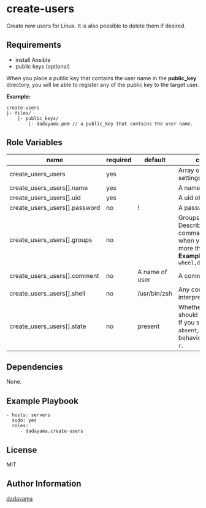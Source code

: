 create-users
=========

Create new users for Linux.
It is also possible to delete them if desired.

Requirements
------------

- install Ansible
- public keys (optional)

When you place a public key that contains the user name in the **public_key** directory, you will be able to register any of the public key to the target user.

**Example:**

    create-users
    |- files/
        |- public_keys/
            |- dadayama.pem // a public_key that contains the user name.


Role Variables
--------------

 name                             | required | default        | comment
----------------------------------|----------|----------------|------------
 create\_users\_users             | yes      |                | Array of user settings.
 create\_users\_users[].name      | yes      |                | A name of user.
 create\_users\_users[].uid       | yes      |                | A uid of user.
 create\_users\_users[].password  | no       | !              | A password of user.
 create\_users\_users[].groups    | no       |                | Groups of user.<br>Describe in a comma-separated when you specify more than one.<br>**Example:**<br>`wheel,develop,upload`
 create\_users\_users[].comment   | no       | A name of user | A comment of user.
 create\_users\_users[].shell     | no       | /usr/bin/zsh   | Any command interpreter.
 create\_users\_users[].state     | no       | present        | Whether the account should exist or not.<br>If you specify the `absent`, and the same behavior as `usrdel -r`.

Dependencies
------------

None.

Example Playbook
----------------

    - hosts: servers
      sudo: yes
      roles:
         - dadayama.create-users

License
-------

MIT

Author Information
------------------

[dadayama](https://github.com/dadayama)
